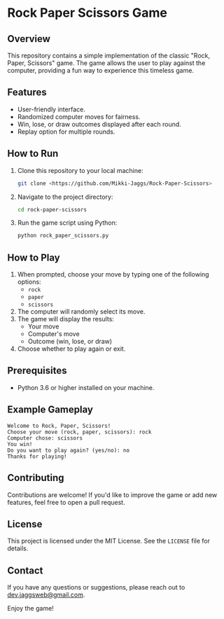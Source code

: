 # Rock Paper Scissors Game

## Overview
This repository contains a simple implementation of the classic "Rock, Paper, Scissors" game. The game allows the user to play against the computer, providing a fun way to experience this timeless game.

## Features
- User-friendly interface.
- Randomized computer moves for fairness.
- Win, lose, or draw outcomes displayed after each round.
- Replay option for multiple rounds.

## How to Run
1. Clone this repository to your local machine:
   ```bash
   git clone <https://github.com/Mikki-Jaggs/Rock-Paper-Scissors>
   ```
2. Navigate to the project directory:
   ```bash
   cd rock-paper-scissors
   ```
3. Run the game script using Python:
   ```bash
   python rock_paper_scissors.py
   ```

## How to Play
1. When prompted, choose your move by typing one of the following options:
   - `rock`
   - `paper`
   - `scissors`
2. The computer will randomly select its move.
3. The game will display the results:
   - Your move
   - Computer's move
   - Outcome (win, lose, or draw)
4. Choose whether to play again or exit.

## Prerequisites
- Python 3.6 or higher installed on your machine.

## Example Gameplay
```
Welcome to Rock, Paper, Scissors!
Choose your move (rock, paper, scissors): rock
Computer chose: scissors
You win!
Do you want to play again? (yes/no): no
Thanks for playing!
```

## Contributing
Contributions are welcome! If you'd like to improve the game or add new features, feel free to open a pull request.

## License
This project is licensed under the MIT License. See the `LICENSE` file for details.

## Contact
If you have any questions or suggestions, please reach out to dev.jaggsweb@gmail.com.

Enjoy the game!
